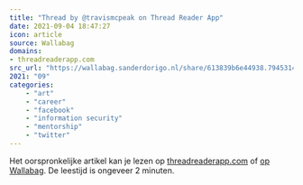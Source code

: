 ```yaml
---
title: "Thread by @travismcpeak on Thread Reader App"
date: 2021-09-04 18:47:27
icon: article
source: Wallabag
domains:
- threadreaderapp.com
src_url: "https://wallabag.sanderdorigo.nl/share/613839b6e44938.79453149"
2021: "09"
categories:
    - "art"
    - "career"
    - "facebook"
    - "information security"
    - "mentorship"
    - "twitter"
---
```

Het oorspronkelijke artikel kan je lezen op [threadreaderapp.com](https://threadreaderapp.com/thread/1429191407453933569.html) of [op Wallabag](https://wallabag.sanderdorigo.nl/share/613839b6e44938.79453149). De leestijd is ongeveer 2 minuten.